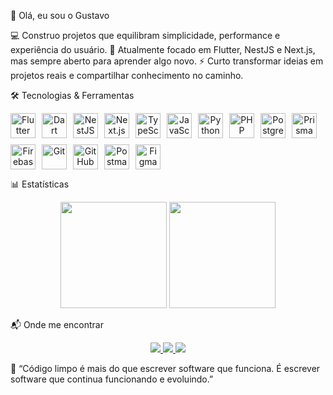 👋 Olá, eu sou o Gustavo

💻 Construo projetos que equilibram simplicidade, performance e experiência do usuário.
🚀 Atualmente focado em Flutter, NestJS e Next.js, mas sempre aberto para aprender algo novo.
⚡ Curto transformar ideias em projetos reais e compartilhar conhecimento no caminho.

🛠️ Tecnologias & Ferramentas
<div align="center" style="display: flex; flex-wrap: wrap; gap: 10px;"> <img src="https://cdn.jsdelivr.net/gh/devicons/devicon@latest/icons/flutter/flutter-original.svg" width="40" height="40" alt="Flutter"/> <img src="https://cdn.jsdelivr.net/gh/devicons/devicon@latest/icons/dart/dart-original.svg" width="40" height="40" alt="Dart"/> <img src="https://cdn.jsdelivr.net/gh/devicons/devicon@latest/icons/nestjs/nestjs-original.svg" width="40" height="40" alt="NestJS"/> <img src="https://cdn.jsdelivr.net/gh/devicons/devicon@latest/icons/nextjs/nextjs-original.svg" width="40" height="40" alt="Next.js"/> <img src="https://cdn.jsdelivr.net/gh/devicons/devicon@latest/icons/typescript/typescript-original.svg" width="40" height="40" alt="TypeScript"/> <img src="https://cdn.jsdelivr.net/gh/devicons/devicon@latest/icons/javascript/javascript-original.svg" width="40" height="40" alt="JavaScript"/> <img src="https://cdn.jsdelivr.net/gh/devicons/devicon@latest/icons/python/python-original.svg" width="40" height="40" alt="Python"/> <img src="https://cdn.jsdelivr.net/gh/devicons/devicon@latest/icons/php/php-original.svg" width="40" height="40" alt="PHP"/> <img src="https://cdn.jsdelivr.net/gh/devicons/devicon@latest/icons/postgresql/postgresql-original.svg" width="40" height="40" alt="PostgreSQL"/> <img src="https://cdn.jsdelivr.net/gh/devicons/devicon@latest/icons/prisma/prisma-original.svg" width="40" height="40" alt="Prisma"/> <img src="https://cdn.jsdelivr.net/gh/devicons/devicon@latest/icons/firebase/firebase-original.svg" width="40" height="40" alt="Firebase"/> <img src="https://cdn.jsdelivr.net/gh/devicons/devicon@latest/icons/git/git-original.svg" width="40" height="40" alt="Git"/> <img src="https://cdn.jsdelivr.net/gh/devicons/devicon@latest/icons/github/github-original.svg" width="40" height="40" alt="GitHub"/> <img src="https://cdn.jsdelivr.net/gh/devicons/devicon@latest/icons/postman/postman-original.svg" width="40" height="40" alt="Postman"/> <img src="https://cdn.jsdelivr.net/gh/devicons/devicon@latest/icons/figma/figma-original.svg" width="40" height="40" alt="Figma"/> </div>

📊 Estatísticas
<div align="center"> <img height="170em" src="https://github-readme-stats.vercel.app/api?username=imp-zeref&show_icons=true&theme=dracula&include_all_commits=true&count_private=true"/> <img height="170em" src="https://github-readme-stats.vercel.app/api/top-langs/?username=imp-zeref&layout=compact&langs_count=8&theme=dracula"/> </div>

📬 Onde me encontrar
<div align="center"> <a href="https://instagram.com/zeref.rider" target="_blank"> <img src="https://img.shields.io/badge/-Instagram-%23E4405F?style=for-the-badge&logo=instagram&logoColor=white"/> </a> <a href="mailto:gustavof.santosdev@gmail.com"> <img src="https://img.shields.io/badge/-Gmail-D14836?style=for-the-badge&logo=gmail&logoColor=white"/> </a> <a href="https://www.linkedin.com/in/gustavo-fernandes-dos-santos-40a98a214" target="_blank"> <img src="https://img.shields.io/badge/-LinkedIn-%230077B5?style=for-the-badge&logo=linkedin&logoColor=white"/> </a> </div>

🔹 “Código limpo é mais do que escrever software que funciona. É escrever software que continua funcionando e evoluindo.”
